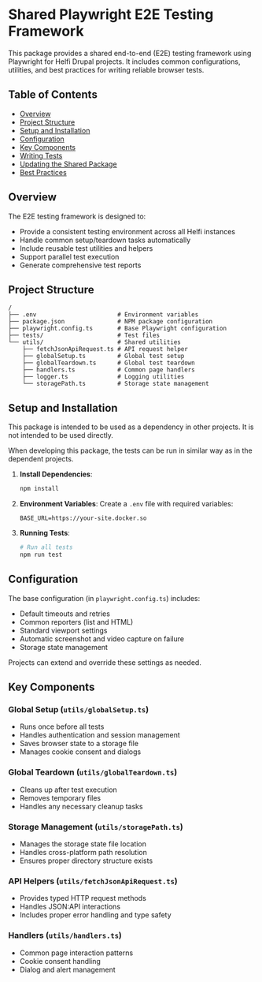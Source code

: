 # Shared Playwright E2E Testing Framework

This package provides a shared end-to-end (E2E) testing framework using Playwright for Helfi Drupal projects. It includes common configurations, utilities, and best practices for writing reliable browser tests.

## Table of Contents
- [Overview](#overview)
- [Project Structure](#project-structure)
- [Setup and Installation](#setup-and-installation)
- [Configuration](#configuration)
- [Key Components](#key-components)
- [Writing Tests](#writing-tests)
- [Updating the Shared Package](#updating-the-shared-package)
- [Best Practices](#best-practices)

## Overview

The E2E testing framework is designed to:
- Provide a consistent testing environment across all Helfi instances
- Handle common setup/teardown tasks automatically
- Include reusable test utilities and helpers
- Support parallel test execution
- Generate comprehensive test reports

## Project Structure

```
/
├── .env                       # Environment variables
├── package.json               # NPM package configuration
├── playwright.config.ts       # Base Playwright configuration
├── tests/                     # Test files
└── utils/                     # Shared utilities
    ├── fetchJsonApiRequest.ts # API request helper
    ├── globalSetup.ts         # Global test setup
    ├── globalTeardown.ts      # Global test teardown
    ├── handlers.ts            # Common page handlers
    ├── logger.ts              # Logging utilities
    └── storagePath.ts         # Storage state management
```

## Setup and Installation

This package is intended to be used as a dependency in other projects. It is not intended to be used directly. 

When developing this package, the tests can be run in similar way as in the dependent projects. 

1. **Install Dependencies**:
   ```bash
   npm install
   ```

2. **Environment Variables**:
   Create a `.env` file with required variables:
   ```
   BASE_URL=https://your-site.docker.so
   ```

3. **Running Tests**:
   ```bash
   # Run all tests
   npm run test
   ```

## Configuration

The base configuration (in `playwright.config.ts`) includes:
- Default timeouts and retries
- Common reporters (list and HTML)
- Standard viewport settings
- Automatic screenshot and video capture on failure
- Storage state management

Projects can extend and override these settings as needed.

## Key Components

### Global Setup (`utils/globalSetup.ts`)
- Runs once before all tests
- Handles authentication and session management
- Saves browser state to a storage file
- Manages cookie consent and dialogs

### Global Teardown (`utils/globalTeardown.ts`)
- Cleans up after test execution
- Removes temporary files
- Handles any necessary cleanup tasks

### Storage Management (`utils/storagePath.ts`)
- Manages the storage state file location
- Handles cross-platform path resolution
- Ensures proper directory structure exists

### API Helpers (`utils/fetchJsonApiRequest.ts`)
- Provides typed HTTP request methods
- Handles JSON:API interactions
- Includes proper error handling and type safety

### Handlers (`utils/handlers.ts`)
- Common page interaction patterns
- Cookie consent handling
- Dialog and alert management
